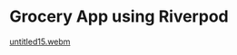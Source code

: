 # Grocery App using Riverpod


[untitled15.webm](https://github.com/user-attachments/assets/7350a8af-105b-45b9-b7d6-07200434926a)
